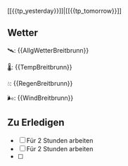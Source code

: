 [[{{tp_yesterday}}]]|[[{{tp_tomorrow}}]]

## Wetter

🛰: {{AllgWetterBreitbrunn}}

🌡: {{TempBreitbrunn}}

💧: {{RegenBreitbrunn}}

🌬: {{WindBreitbrunn}}

## Zu Erledigen

- [ ] Für 2 Stunden arbeiten
- [ ] Für 2 Stunden arbeiten
- [ ] 